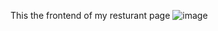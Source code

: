 

This the frontend of my resturant page
![image](https://github.com/user-attachments/assets/45e38cde-49c8-4c0f-bbad-34b8082e12c6)
